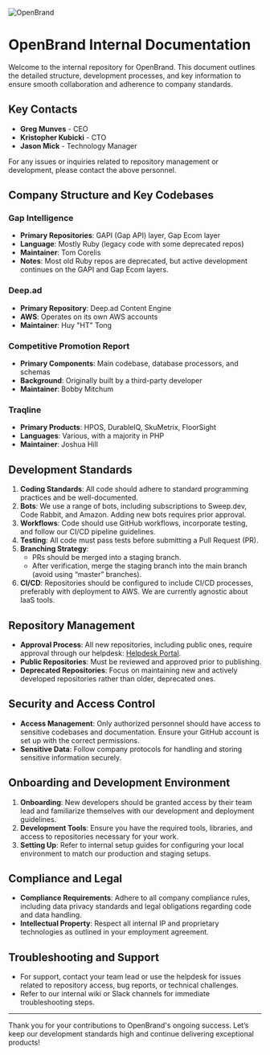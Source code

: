 ![OpenBrand](https://github.com/user-attachments/assets/cd96108a-f2ac-4e8f-af3b-68660b3c3b44)

# OpenBrand Internal Documentation

Welcome to the internal repository for OpenBrand. This document outlines the detailed structure, development processes, and key information to ensure smooth collaboration and adherence to company standards.

## Key Contacts

- **Greg Munves** - CEO
- **Kristopher Kubicki** - CTO
- **Jason Mick** - Technology Manager

For any issues or inquiries related to repository management or development, please contact the above personnel.

## Company Structure and Key Codebases

### Gap Intelligence
- **Primary Repositories**: GAPI (Gap API) layer, Gap Ecom layer
- **Language**: Mostly Ruby (legacy code with some deprecated repos)
- **Maintainer**: Tom Corelis
- **Notes**: Most old Ruby repos are deprecated, but active development continues on the GAPI and Gap Ecom layers.

### Deep.ad
- **Primary Repository**: Deep.ad Content Engine
- **AWS**: Operates on its own AWS accounts
- **Maintainer**: Huy "HT" Tong

### Competitive Promotion Report
- **Primary Components**: Main codebase, database processors, and schemas
- **Background**: Originally built by a third-party developer
- **Maintainer**: Bobby Mitchum

### Traqline
- **Primary Products**: HPOS, DurableIQ, SkuMetrix, FloorSight
- **Languages**: Various, with a majority in PHP
- **Maintainer**: Joshua Hill

## Development Standards

1. **Coding Standards**: All code should adhere to standard programming practices and be well-documented.
2. **Bots**: We use a range of bots, including subscriptions to Sweep.dev, Code Rabbit, and Amazon. Adding new bots requires prior approval.
3. **Workflows**: Code should use GitHub workflows, incorporate testing, and follow our CI/CD pipeline guidelines.
4. **Testing**: All code must pass tests before submitting a Pull Request (PR).
5. **Branching Strategy**:
   - PRs should be merged into a staging branch.
   - After verification, merge the staging branch into the main branch (avoid using “master” branches).
6. **CI/CD**: Repositories should be configured to include CI/CD processes, preferably with deployment to AWS. We are currently agnostic about IaaS tools.

## Repository Management

- **Approval Process**: All new repositories, including public ones, require approval through our helpdesk: [Helpdesk Portal](https://deepad.atlassian.net/jira/servicedesk/projects/GAPHELP/queues/custom/37).
- **Public Repositories**: Must be reviewed and approved prior to publishing.
- **Deprecated Repositories**: Focus on maintaining new and actively developed repositories rather than older, deprecated ones.

## Security and Access Control

- **Access Management**: Only authorized personnel should have access to sensitive codebases and documentation. Ensure your GitHub account is set up with the correct permissions.
- **Sensitive Data**: Follow company protocols for handling and storing sensitive information securely.

## Onboarding and Development Environment

1. **Onboarding**: New developers should be granted access by their team lead and familiarize themselves with our development and deployment guidelines.
2. **Development Tools**: Ensure you have the required tools, libraries, and access to repositories necessary for your work.
3. **Setting Up**: Refer to internal setup guides for configuring your local environment to match our production and staging setups.

## Compliance and Legal

- **Compliance Requirements**: Adhere to all company compliance rules, including data privacy standards and legal obligations regarding code and data handling.
- **Intellectual Property**: Respect all internal IP and proprietary technologies as outlined in your employment agreement.

## Troubleshooting and Support

- For support, contact your team lead or use the helpdesk for issues related to repository access, bug reports, or technical challenges.
- Refer to our internal wiki or Slack channels for immediate troubleshooting steps.

---

Thank you for your contributions to OpenBrand's ongoing success. Let’s keep our development standards high and continue delivering exceptional products!
